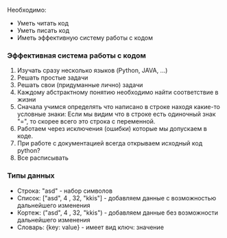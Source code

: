 Необходимо:
- Уметь читать код
- Уметь писать код
- Иметь эффективную систему работы с кодом

### Эффективная система работы с кодом
1. Изучать сразу несколько языков (Python, JAVA, ...)
2. Решать простые задачи
3. Решать свои (придуманные лично) задачи
4. Каждому абстрактному понятию необходимо найти соответствие в жизни
5. Сначала учимся определять что написано в строке находя какие-то условные знаки:
Если мы видим что в строке есть одиночный знак "=", то скорее всего это строка с переменной.
6. Работаем через исключения (ошибки) которые мы допускаем в коде.
7. При работе с документацией всегда открываем исходный код python?
8. Все расписывать



### Типы данных
- Строка: "asd" - набор символов
- Список: \["asd", 4 , 32, "kkis"\] - добавляем данные с возможностью дальнейшего изменения
- Кортеж: ("asd", 4 , 32, "kkis"\) - добавляем данные без возможности дальнейшего изменения
- Словарь: {key: value} - имеет вид ключ: значение